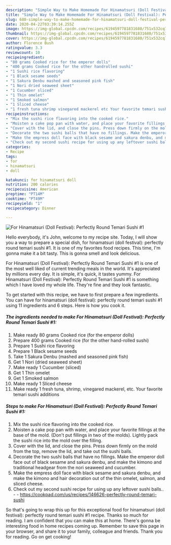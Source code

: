 ```yaml
---
description: "Simple Way to Make Homemade For Hinamatsuri (Doll Festival): Perfectly Round Temari Sushi #1"
title: "Simple Way to Make Homemade For Hinamatsuri (Doll Festival): Perfectly Round Temari Sushi #1"
slug: 680-simple-way-to-make-homemade-for-hinamatsuri-doll-festival-perfectly-round-temari-sushi-1
date: 2020-04-22T03:39:14.255Z
image: https://img-global.cpcdn.com/recipes/6194597781831680/751x532cq70/for-hinamatsuri-doll-festival-perfectly-round-temari-sushi-1-recipe-main-photo.jpg
thumbnail: https://img-global.cpcdn.com/recipes/6194597781831680/751x532cq70/for-hinamatsuri-doll-festival-perfectly-round-temari-sushi-1-recipe-main-photo.jpg
cover: https://img-global.cpcdn.com/recipes/6194597781831680/751x532cq70/for-hinamatsuri-doll-festival-perfectly-round-temari-sushi-1-recipe-main-photo.jpg
author: Florence Bush
ratingvalue: 3.3
reviewcount: 10
recipeingredient:
- "80 grams Cooked rice for the emperor dolls"
- "400 grams Cooked rice for the other handrolled sushi"
- "1 Sushi rice flavoring"
- "1 Black sesame seeds"
- "1 Sakura Denbu mashed and seasoned pink fish"
- "1 Nori dried seaweed sheet"
- "1 Cucumber sliced"
- "1 Thin omelet"
- "1 Smoked salmon"
- "1 Sliced cheese"
- "1 fresh tuna shrimp vinegared mackerel etc Your favorite temari sushi additions"
recipeinstructions:
- "Mix the sushi rice flavoring into the cooked rice."
- "Moisten a cake pop pan with water, and place your favorite fillings at the base of the mold. (Don&#39;t put fillings in two of the molds). Lightly pack the sushi rice into the mold over the filling."
- "Cover with the lid, and close the pins. Press down firmly on the mold from the top, remove the lid, and take out the sushi balls."
- "Decorate the two sushi balls that have no fillings. Make the emperor doll face out of black sesame and sakura denbu, and make the kimono and traditional headgear from the nori seaweed and cucumber."
- "Make the empress doll face with black sesame and sakura denbu, and make the kimono and hair decoration out of the thin omelet, salmon, and sliced cheese."
- "Check out my second sushi recipe for using up any leftover sushi balls..  https://cookpad.com/us/recipes/146626-perfectly-round-temari-sushi"
categories:
- Recipe
tags:
- for
- hinamatsuri
- doll

katakunci: for hinamatsuri doll 
nutrition: 200 calories
recipecuisine: American
preptime: "PT14M"
cooktime: "PT49M"
recipeyield: "1"
recipecategory: Dinner

---
```



![For Hinamatsuri (Doll Festival): Perfectly Round Temari Sushi #1](https://img-global.cpcdn.com/recipes/6194597781831680/751x532cq70/for-hinamatsuri-doll-festival-perfectly-round-temari-sushi-1-recipe-main-photo.jpg)

Hello everybody, it's John, welcome to my recipe site. Today, I will show you a way to prepare a special dish, for hinamatsuri (doll festival): perfectly round temari sushi #1. It is one of my favorites food recipes. This time, I'm gonna make it a bit tasty. This is gonna smell and look delicious.

For Hinamatsuri (Doll Festival): Perfectly Round Temari Sushi #1 is one of the most well liked of current trending meals in the world. It's appreciated by millions every day. It is simple, it's quick, it tastes yummy. For Hinamatsuri (Doll Festival): Perfectly Round Temari Sushi #1 is something which I have loved my whole life. They're fine and they look fantastic.




To get started with this recipe, we have to first prepare a few ingredients. You can have for hinamatsuri (doll festival): perfectly round temari sushi #1 using 11 ingredients and 6 steps. Here is how you cook it.

<!--inarticleads1-->

##### The ingredients needed to make For Hinamatsuri (Doll Festival): Perfectly Round Temari Sushi #1:

1. Make ready 80 grams Cooked rice (for the emperor dolls)
1. Prepare 400 grams Cooked rice (for the other hand-rolled sushi)
1. Prepare 1 Sushi rice flavoring
1. Prepare 1 Black sesame seeds
1. Take 1 Sakura Denbu (mashed and seasoned pink fish)
1. Get 1 Nori (dried seaweed sheet)
1. Make ready 1 Cucumber (sliced)
1. Get 1 Thin omelet
1. Get 1 Smoked salmon
1. Make ready 1 Sliced cheese
1. Make ready 1 fresh tuna, shrimp, vinegared mackerel, etc. Your favorite temari sushi additions




<!--inarticleads2-->

##### Steps to make For Hinamatsuri (Doll Festival): Perfectly Round Temari Sushi #1:

1. Mix the sushi rice flavoring into the cooked rice.
1. Moisten a cake pop pan with water, and place your favorite fillings at the base of the mold. (Don&#39;t put fillings in two of the molds). Lightly pack the sushi rice into the mold over the filling.
1. Cover with the lid, and close the pins. Press down firmly on the mold from the top, remove the lid, and take out the sushi balls.
1. Decorate the two sushi balls that have no fillings. Make the emperor doll face out of black sesame and sakura denbu, and make the kimono and traditional headgear from the nori seaweed and cucumber.
1. Make the empress doll face with black sesame and sakura denbu, and make the kimono and hair decoration out of the thin omelet, salmon, and sliced cheese.
1. Check out my second sushi recipe for using up any leftover sushi balls.. -  - https://cookpad.com/us/recipes/146626-perfectly-round-temari-sushi




So that's going to wrap this up for this exceptional food for hinamatsuri (doll festival): perfectly round temari sushi #1 recipe. Thanks so much for reading. I am confident that you can make this at home. There's gonna be interesting food in home recipes coming up. Remember to save this page in your browser, and share it to your family, colleague and friends. Thank you for reading. Go on get cooking!
